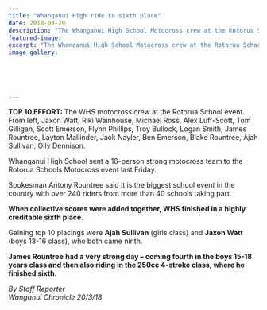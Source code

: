```yaml
---
title: "Whanganui High ride to sixth place"
date: 2018-03-20
description: "The Whanganui High School Motocross crew at the Rotorua Schools event, 16 & 17 March 2018..."
featured-image: 
excerpt: "The Whanganui High School Motocross crew at the Rotorua Schools event, 16 and 17 March 2018."
image_gallery:
    
    
    
    
    
---
```


<p><strong>TOP 10 EFFORT: </strong>The WHS motocross crew at the Rotorua School event. From left, Jaxon Watt, Riki Wainhouse, Michael Ross, Alex Luff-Scott, Tom Gilligan, Scott Emerson, Flynn Phillips, Troy Bullock, Logan Smith, James Rountree, Layton Mallinder, Jack Nayler, Ben Emerson, Blake Rountree, Ajah Sullivan, Olly Dennison.</p>
<p class="element element-paragraph">Whanganui High School sent a 16-person strong motocross team to the Rotorua Schools Motocross event last Friday.</p>
<p class="element element-paragraph">Spokesman Antony Rountree said it is the biggest school event in the country with over 240 riders from more than 40 schools taking part.</p>
<p class="element element-paragraph"><strong>When collective scores were added together, WHS finished in a highly creditable sixth place.</strong></p>
<p class="element element-paragraph">Gaining top 10 placings were <strong>Ajah Sullivan</strong> (girls class) and <strong>Jaxon Watt</strong> (boys 13-16 class), who both came ninth.</p>
<p class="element element-paragraph"><strong>James Rountree</strong> <strong>had a very strong day &ndash; coming fourth in the boys 15-18 years class and then also riding in the 250cc 4-stroke class, where he finished sixth.</strong></p>
<p><em>By Staff Reporter<br />Wanganui Chronicle 20/3/18</em></p>

